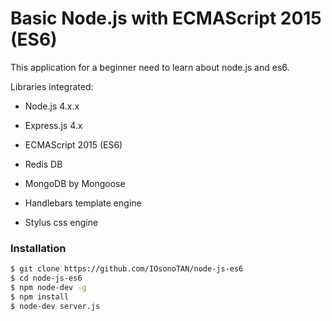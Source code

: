 # Basic Node.js with ECMAScript 2015 (ES6)

This application for a beginner need to learn about node.js and es6.

Libraries integrated:

- Node.js 4.x.x
- Express.js 4.x
- ECMAScript 2015 (ES6)

- Redis DB
- MongoDB by Mongoose
- Handlebars template engine
- Stylus css engine

### Installation

```sh
$ git clone https://github.com/IOsonoTAN/node-js-es6
$ cd node-js-es6
$ npm node-dev -g
$ npm install
$ node-dev server.js
```